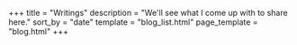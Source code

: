 +++
title = "Writings"
description = "We'll see what I come up with to share here."
sort_by = "date"
template = "blog_list.html"
page_template = "blog.html"
+++
